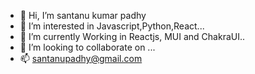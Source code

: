 - 👋 Hi, I’m santanu kumar padhy
- 👀 I’m interested in Javascript,Python,React...
- 🌱 I’m currently Working in  Reactjs, MUI and ChakraUI..
- 💞️ I’m looking to collaborate on ...
- 📫 santanupadhy@gmail.com

<!---
1mv20mc042/1mv20mc042 is a ✨ special ✨ repository because its `README.md` (this file) appears on your GitHub profile.
You can click the Preview link to take a look at your changes.
--->
